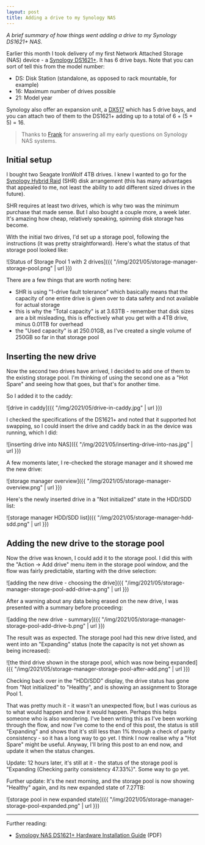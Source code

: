 ```yaml
---
layout: post
title: Adding a drive to my Synology NAS
---
```


_A brief summary of how things went adding a drive to my Synology DS1621+ NAS._

Earlier this month I took delivery of my first Network Attached Storage (NAS) device - a [Synology DS1621+](https://www.synology.com/en-uk/products/DS1621+). It has 6 drive bays. Note that you can sort of tell this from the model number:

* DS: Disk Station (standalone, as opposed to rack mountable, for example)
* 16: Maximum number of drives possible
* 21: Model year

Synology also offer an expansion unit, a [DX517](https://www.synology.com/en-uk/products/DX517) which has 5 drive bays, and you can attach two of them to the DS1621+ adding up to a total of 6 + (5 + 5) = 16.

> Thanks to [Frank](https://twitter.com/koehntopp) for answering all my early questions on Synology NAS systems.

## Initial setup

I bought two Seagate IronWolf 4TB drives. I knew I wanted to go for the [Synology Hybrid Raid](https://www.synology.com/en-global/knowledgebase/DSM/tutorial/Storage/What_is_Synology_Hybrid_RAID_SHR) (SHR) disk arrangement (this has many advantages that appealed to me, not least the ability to add different sized drives in the future).

SHR requires at least two drives, which is why two was the minimum purchase that made sense. But I also bought a couple more, a week later. It's amazing how cheap, relatively speaking, spinning disk storage has become.

With the initial two drives, I'd set up a storage pool, following the instructions (it was pretty straightforward). Here's what the status of that storage pool looked like:

![Status of Storage Pool 1 with 2 drives]({{ "/img/2021/05/storage-manager-storage-pool.png" | url }})

There are a few things that are worth noting here:

* SHR is using "1-drive fault tolerance" which basically means that the capacity of one entire drive is given over to data safety and not available for actual storage
* this is why the "Total capacity" is at 3.63TB - remember that disk sizes are a bit misleading, this is effectively what you get with a 4TB drive, minus 0.01TB for overhead
* the "Used capacity" is at 250.01GB, as I've created a single volume of 250GB so far in that storage pool

## Inserting the new drive

Now the second two drives have arrived, I decided to add one of them to the existing storage pool. I'm thinking of using the second one as a "Hot Spare" and seeing how that goes, but that's for another time.

So I added it to the caddy:

![drive in caddy]({{ "/img/2021/05/drive-in-caddy.jpg" | url }})

I checked the specifications of the DS1621+ and noted that it supported hot swapping, so I could insert the drive and caddy back in as the device was running, which I did:

![inserting drive into NAS]({{ "/img/2021/05/inserting-drive-into-nas.jpg" | url }})

A few moments later, I re-checked the storage manager and it showed me the new drive:

![storage manager overview]({{ "/img/2021/05/storage-manager-overview.png" | url }})

Here's the newly inserted drive in a "Not initialized" state in the HDD/SDD list:

![storage manager HDD/SDD list]({{ "/img/2021/05/storage-manager-hdd-sdd.png" | url }})

## Adding the new drive to the storage pool

Now the drive was known, I could add it to the storage pool. I did this with the "Action -> Add drive" menu item in the storage pool window, and the flow was fairly predictable, starting with the drive selection:

![adding the new drive - choosing the drive]({{ "/img/2021/05/storage-manager-storage-pool-add-drive-a.png" | url }})

After a warning about any data being erased on the new drive, I was presented with a summary before proceeding:

![adding the new drive - summary]({{ "/img/2021/05/storage-manager-storage-pool-add-drive-b.png" | url }})

The result was as expected. The storage pool had this new drive listed, and went into an "Expanding" status (note the capacity is not yet shown as being increased):

![the third drive shown in the storage pool, which was now being expanded]({{ "/img/2021/05/storage-manager-storage-pool-after-add.png" | url }})

Checking back over in the "HDD/SDD" display, the drive status has gone from "Not initialized" to "Healthy", and is showing an assignment to Storage Pool 1.

That was pretty much it - it wasn't an unexpected flow, but I was curious as to what would happen and how it would happen. Perhaps this helps someone who is also wondering. I've been writing this as I've been working through the flow, and now I've come to the end of this post, the status is still "Expanding" and shows that it's still less than 1% through a check of parity consistency - so it has a long way to go yet. I think I now realise why a "Hot Spare" might be useful. Anyway, I'll bring this post to an end now, and update it when the status changes.

Update: 12 hours later, it's still at it - the status of the storage pool is "Expanding (Checking parity consistency 47.33%)". Some way to go yet.

Further update: It's the next morning, and the storage pool is now showing "Healthy" again, and its new expanded state of 7.27TB:

![storage pool in new expanded state]({{ "/img/2021/05/storage-manager-storage-pool-expanded.png" | url }})

---

Further reading:

* [Synology NAS DS1621+ Hardware Installation Guide](https://global.download.synology.com/download/Document/Hardware/HIG/DiskStation/21-year/DS1621+/enu/Syno_HIG_DS1621_Plus_enu.pdf) (PDF)
